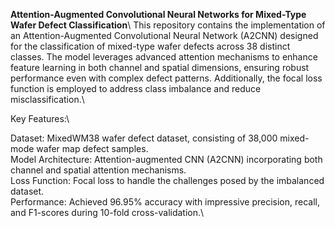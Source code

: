 **Attention-Augmented Convolutional Neural Networks for Mixed-Type Wafer Defect Classification**\\
This repository contains the implementation of an Attention-Augmented Convolutional Neural Network (A2CNN) designed for the classification of mixed-type wafer defects across 38 distinct classes. The model leverages advanced attention mechanisms to enhance feature learning in both channel and spatial dimensions, ensuring robust performance even with complex defect patterns. Additionally, the focal loss function is employed to address class imbalance and reduce misclassification.\\

Key Features:\\

Dataset: MixedWM38 wafer defect dataset, consisting of 38,000 mixed-mode wafer map defect samples.\
Model Architecture: Attention-augmented CNN (A2CNN) incorporating both channel and spatial attention mechanisms.\
Loss Function: Focal loss to handle the challenges posed by the imbalanced dataset.\
Performance: Achieved 96.95% accuracy with impressive precision, recall, and F1-scores during 10-fold cross-validation.\

